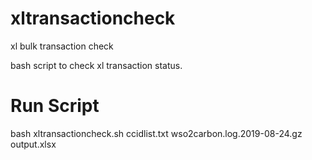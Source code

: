# xltransactioncheck
xl bulk transaction check 

bash script to check xl transaction status.

# Run Script
bash xltransactioncheck.sh ccidlist.txt wso2carbon.log.2019-08-24.gz output.xlsx




